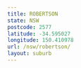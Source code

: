 ```yaml
---
title: ROBERTSON
state: NSW
postcode: 2577
latitude: -34.595027
longitude: 150.410978
url: /nsw/robertson/
layout: suburb
---
```

